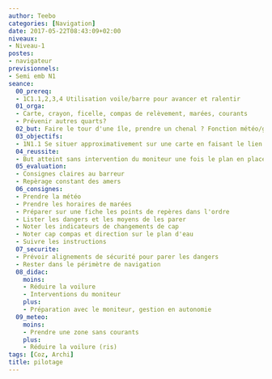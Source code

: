 ```yaml
---
author: Teebo
categories: [Navigation]
date: 2017-05-22T08:43:09+02:00
niveaux:
- Niveau-1
postes:
- navigateur
previsionnels:
- Semi emb N1
seance:
  00_prereq:
  - 1C1.1,2,3,4 Utilisation voile/barre pour avancer et ralentir
  01_orga:
  - Carte, crayon, ficelle, compas de relèvement, marées, courants
  - Prévenir autres quarts?
  02_but: Faire le tour d'une île, prendre un chenal ? Fonction météo/géo/marées...
  03_objectifs:
  - 1N1.1 Se situer approximativement sur une carte en faisant le lien avec le paysage
  04_reussite:
  - But atteint sans intervention du moniteur une fois le plan en place
  05_evaluation:
  - Consignes claires au barreur
  - Repèrage constant des amers
  06_consignes:
  - Prendre la météo
  - Prendre les horaires de marées
  - Préparer sur une fiche les points de repères dans l'ordre
  - Lister les dangers et les moyens de les parer
  - Noter les indicateurs de changements de cap
  - Noter cap compas et direction sur le plan d'eau
  - Suivre les instructions
  07_securite:
  - Prévoir alignements de sécurité pour parer les dangers
  - Rester dans le périmètre de navigation
  08_didac:
    moins:
    - Réduire la voilure
    - Interventions du moniteur
    plus:
    - Préparation avec le moniteur, gestion en autonomie
  09_meteo:
    moins:
    - Prendre une zone sans courants
    plus:
    - Réduire la voilure (ris)
tags: [Coz, Archi]
title: pilotage
---
```

